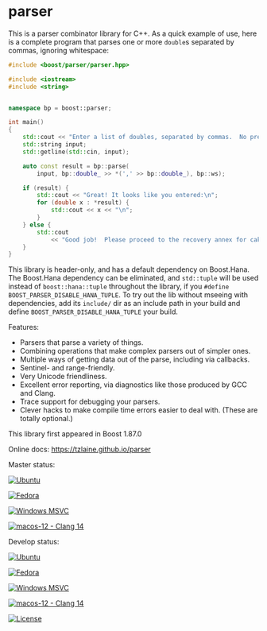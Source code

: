 # parser

This is a parser combinator library for C++.  As a quick example of use, here
is a complete program that parses one or more `double`s separated by commas,
ignoring whitespace:

```c++
#include <boost/parser/parser.hpp>

#include <iostream>
#include <string>


namespace bp = boost::parser;

int main()
{
    std::cout << "Enter a list of doubles, separated by commas.  No pressure. ";
    std::string input;
    std::getline(std::cin, input);

    auto const result = bp::parse(
        input, bp::double_ >> *(',' >> bp::double_), bp::ws);

    if (result) {
        std::cout << "Great! It looks like you entered:\n";
        for (double x : *result) {
            std::cout << x << "\n";
        }
    } else {
        std::cout
            << "Good job!  Please proceed to the recovery annex for cake.\n";
    }
}
```

This library is header-only, and has a default dependency on Boost.Hana.  The
Boost.Hana dependency can be eliminated, and `std::tuple` will be used instead
of `boost::hana::tuple` throughout the library, if you `#define`
`BOOST_PARSER_DISABLE_HANA_TUPLE`.  To try out the lib without mseeing with
dependencies, add its `include/` dir as an include path in your build and
define `BOOST_PARSER_DISABLE_HANA_TUPLE` your build.

Features:

- Parsers that parse a variety of things.
- Combining operations that make complex parsers out of simpler ones.
- Multiple ways of getting data out of the parse, including via callbacks.
- Sentinel- and range-friendly.
- Very Unicode friendliness.
- Excellent error reporting, via diagnostics like those produced by GCC and Clang.
- Trace support for debugging your parsers.
- Clever hacks to make compile time errors easier to deal with.  (These are totally optional.)

This library first appeared in Boost 1.87.0

Online docs: https://tzlaine.github.io/parser

Master status:

[![Ubuntu](https://github.com/tzlaine/parser/actions/workflows/ubuntu.yml/badge.svg?branch=master)](https://github.com/tzlaine/parser/actions/workflows/ubuntu.yml)

[![Fedora](https://github.com/tzlaine/parser/actions/workflows/fedora.yml/badge.svg?branch=master)](https://github.com/tzlaine/parser/actions/workflows/fedora.yml)

[![Windows MSVC](https://github.com/tzlaine/parser/actions/workflows/windows.yml/badge.svg?branch=master)](https://github.com/tzlaine/parser/actions/workflows/windows.yml)

[![macos-12 - Clang 14](https://github.com/tzlaine/parser/actions/workflows/macos-12.yml/badge.svg?branch=master)](https://github.com/tzlaine/parser/actions/workflows/macos-12.yml)

Develop status:

[![Ubuntu](https://github.com/tzlaine/parser/actions/workflows/ubuntu.yml/badge.svg?branch=develop)](https://github.com/tzlaine/parser/actions/workflows/ubuntu.yml)

[![Fedora](https://github.com/tzlaine/parser/actions/workflows/fedora.yml/badge.svg?branch=develop)](https://github.com/tzlaine/parser/actions/workflows/fedora.yml)

[![Windows MSVC](https://github.com/tzlaine/parser/actions/workflows/windows.yml/badge.svg?branch=develop)](https://github.com/tzlaine/parser/actions/workflows/windows.yml)

[![macos-12 - Clang 14](https://github.com/tzlaine/parser/actions/workflows/macos-12.yml/badge.svg?branch=develop)](https://github.com/tzlaine/parser/actions/workflows/macos-12.yml)

[![License](https://img.shields.io/badge/license-boost-brightgreen.svg)](LICENSE_1_0.txt)
